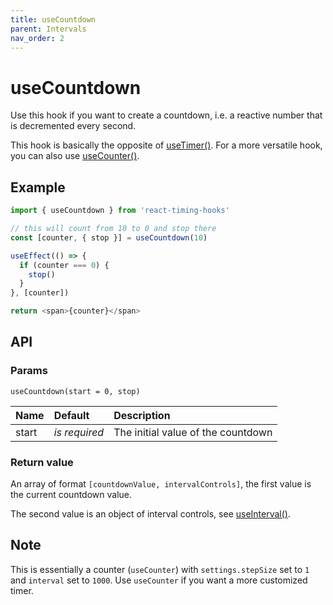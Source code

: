 ```yaml
---
title: useCountdown
parent: Intervals
nav_order: 2
---
```


# useCountdown

Use this hook if you want to create a countdown, i.e. a reactive number that is decremented every second.

This hook is basically the opposite of [useTimer()](/react-timing-hooks/intervals-api/useTimer.html). For a more versatile hook, you can
also use [useCounter()](/react-timing-hooks/intervals-api/useCounter.html).

## Example

```javascript
import { useCountdown } from 'react-timing-hooks'

// this will count from 10 to 0 and stop there
const [counter, { stop }] = useCountdown(10)

useEffect(() => {
  if (counter === 0) {
    stop()
  }
}, [counter])

return <span>{counter}</span>
```

## API

### Params

`useCountdown(start = 0, stop)`

| Name  | Default       | Description                        |
|:------|:--------------|:-----------------------------------|
| start | _is required_ | The initial value of the countdown |


### Return value

An array of format `[countdownValue, intervalControls]`, the first value is the current countdown value.

The second value is an object of interval controls, see [useInterval()](/react-timing-hooks/intervals-api/useInterval.html#return-value).

## Note

This is essentially a counter (`useCounter`) with `settings.stepSize` set to `1` and `interval` set to `1000`.
Use `useCounter` if you want a more customized timer.
